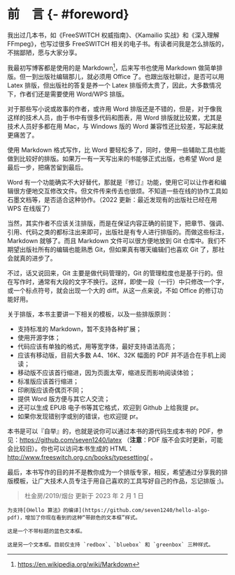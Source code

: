 # 前　言 {- #foreword}

我出过几本书，如《FreeSWITCH 权威指南》、《Kamailio 实战》和《深入理解 FFmpeg》，也写过很多 FreeSWITCH 相关的电子书。有读者问我是怎么排版的，不揣鄙陋，愿与大家分享。

我最初写博客都是使用的是 Markdown[^markdown]，后来写书也使用 Markdown 做简单排版。但一到出版社编辑那儿，就必须用 Office 了。也跟出版社聊过，是否可以用 Latex 排版，但出版社的答复是养一个 Latex 排版师太贵了，因此，大多数情况下，作者们还是需要使用 Word/WPS 排版。

[^markdown]: <https://en.wikipedia.org/wiki/Markdown>

对于那些写小说或故事的作者，或许用 Word 排版还是不错的，但是，对于像我这样的技术人员，由于书中有很多代码和图表，用 Word 排版就比较累，尤其是技术人员好多都在用 Mac，与 Windows 版的 Word 兼容性还比较差，写起来就更痛苦了。

使用 Markdown 格式写作，比 Word 要轻松多了，同时，使用一些辅助工具也能做到比较好的排版。如果万一有一天写出来的书能够正式出版，也希望 Word 是最后一步，把痛苦留到最后。

Word 有一个功能确实不大好替代，那就是『修订』功能，使用它可以让作者和编辑很方便地交互修改文件。但文件传来传去也很烦。不知道一些在线的协作工具如石墨文档等，是否适合这种协作。（2022 更新：最近发现有的出版社已经在用 WPS 在线版了）

当然，其实作者不应该关注排版，而是在保证内容正确的前提下，把章节、强调、引用、代码之类的都标注出来即可，出版社是有专人进行排版的。而做这些标注，Markdown 就够了。而且 Markdown 文件可以很方便地放到 Git 仓库中。我们不期望出版社所有的编辑也能熟悉 Git，但如果真有哪天编辑们也喜欢 Git 了，那社会就真的进步了。

不过，话又说回来，Git 主要是做代码管理的，Git 的管理粒度也是基于行的。但在写作时，通常有大段的文字不换行。这样，即使一段（一行）中只修改一个字，或一个标点符号，就会出现一个大的 diff。从这一点来说，不如 Office 的修订功能好用。

关于排版，本书主要讲一下相关的模板，以及一些排版原则：

- 支持标准的 Markdown，暂不支持各种扩展；
- 使用开源字体；
- 代码应该有单独的格式，用等宽字体，最好支持语法高亮；
- 应该有移动版，目前大多数 A4、16K、32K 幅面的 PDF 并不适合在手机上阅读；
- 移动版不应该首行缩进，因为页面太窄，缩进反而影响阅读体验；
- 标准版应该首行缩进；
- 印刷版应该奇偶页不同；
- 提供 Word 版方便与其它人交流；
- 还可以生成 EPUB 电子书等其它格式，欢迎到 Github 上给我提 pr。
- 如果你发现错别字或别的错误，也欢迎提 pr。

本书是可以『自举』的，也就是说你可以通过本书的源代码生成本书的 PDF，参见：<https://github.com/seven1240/latex> （**注意**：PDF 版不会实时更新，可能会比较旧）。你也可以访问本书生成的 HTML：<http://www.freeswitch.org.cn/books/typesetting/> 。

最后，本书写作的目的并不是教你成为一个排版专家，相反，希望通过分享我的排版模板，让广大技术人员专注于用自己喜欢的工具写好自己的作品，忘记排版 ;)。

> 杜金房/2019/烟台 更新于 2023 年 2 月 1 日


```{.redbox caption="更新"}
为支持[《Hello 算法》的编译](https://github.com/seven1240/hello-algo-pdf)，增加了你现在看到的这种“带颜色的文本框”样式。
```

```bluebox
这是一个不带标题的蓝色文本框。
```

```greenbox
这是另一个文本框。目前仅支持 `redbox`、`bluebox` 和 `greenbox` 三种样式。
```
